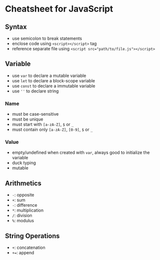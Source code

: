 Cheatsheet for JavaScript
=========================

## Syntax
* use semicolon to break statements
* enclose code using `<script></script>` tag
* reference separate file using `<script src="path/to/file.js"></script>`



## Variable
* use `var` to declare a mutable variable
* use `let` to declare a block-scope variable
* use `const` to declare a immutable variable
* use `''` to declare string

### Name
* must be case-sensitive
* must be unique
* must start with `[a-zA-Z]`, `$` or `_`
* must contain only `[a-zA-Z]`, `[0-9]`, `$` or `_`


### Value
* empty/undefined when created with `var`, always good to initialize the variable
* duck typing
* mutable



## Arithmetics
* `-`: opposite
* `+`: sum
* `-`: difference
* `*`: multiplication
* `/`: division
* `%`: modulus



## String Operations
* `+`: concatenation
* `+=`: append
